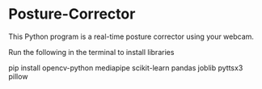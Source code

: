 ﻿# Posture-Corrector

 This Python program is a real-time posture corrector using your webcam.

Run the following in the terminal to install libraries

pip install opencv-python mediapipe scikit-learn pandas joblib pyttsx3 pillow



